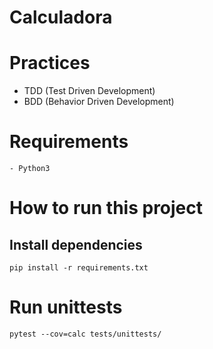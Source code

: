 # Calculadora


# Practices
- TDD (Test Driven Development)
- BDD (Behavior Driven Development)

# Requirements
    - Python3

# How to run this project

## Install dependencies
```
pip install -r requirements.txt
```

# Run unittests
```
pytest --cov=calc tests/unittests/
```
